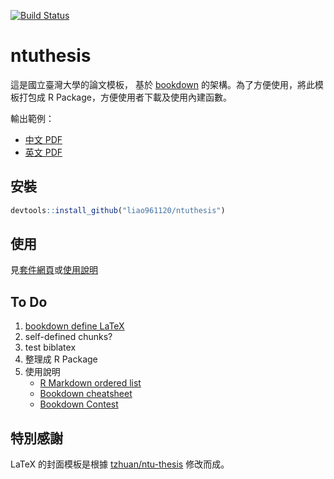 [![Build Status](https://travis-ci.org/liao961120/ntuthesis.svg?branch=master)](https://travis-ci.org/liao961120/ntuthesis)

# ntuthesis


這是國立臺灣大學的論文模板，
基於 [bookdown](https://github.com/rstudio/bookdown) 的架構。為了方便使用，將此模板打包成 R Package，方便使用者下載及使用內建函數。


輸出範例：

- [中文 PDF](https://liao961120.github.io/ntuthesis/doc/ntu-bookdown.pdf)
- [英文 PDF](https://liao961120.github.io/ntuthesis/doc/ntu-bookdown-en.pdf)


## 安裝
```r
devtools::install_github("liao961120/ntuthesis")
```

## 使用

見[套件網頁](https://liao961120.github.io/ntuthesis)或[使用說明](https://liao961120.github.io/ntuthesis/doc)

## To Do

1. [bookdown define LaTeX](https://bookdown.org/yihui/bookdown/publishers.html)
1. self-defined chunks?
1. test biblatex
1. 整理成 R Package
1. 使用說明
    - [R Markdown ordered list](https://stackoverflow.com/a/52539925)
    - [Bookdown cheatsheet](www.pzhao.org/en/post/bookdown-cheatsheet/)
    - [Bookdown Contest](https://blog.rstudio.com/2018/07/27/first-bookdown-contest/)


## 特別感謝

LaTeX 的封面模板是根據 [tzhuan/ntu-thesis](https://github.com/tzhuan/ntu-thesis) 修改而成。


<!-- Go to www.addthis.com/dashboard to customize your tools -->
<script type="text/javascript" src="//s7.addthis.com/js/300/addthis_widget.js#pubid=ra-5be51e444952fe03"></script>
